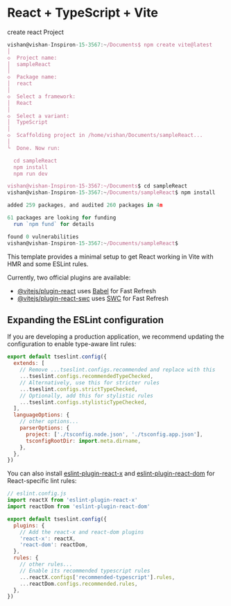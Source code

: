 # React + TypeScript + Vite

create react Project 
```js
vishan@vishan-Inspiron-15-3567:~/Documents$ npm create vite@latest
│
◇  Project name:
│  sampleReact
│
◇  Package name:
│  react
│
◇  Select a framework:
│  React
│
◇  Select a variant:
│  TypeScript
│
◇  Scaffolding project in /home/vishan/Documents/sampleReact...
│
└  Done. Now run:

  cd sampleReact
  npm install
  npm run dev

vishan@vishan-Inspiron-15-3567:~/Documents$ cd sampleReact
vishan@vishan-Inspiron-15-3567:~/Documents/sampleReact$ npm install

added 259 packages, and audited 260 packages in 4m

61 packages are looking for funding
  run `npm fund` for details

found 0 vulnerabilities
vishan@vishan-Inspiron-15-3567:~/Documents/sampleReact$ 

```

This template provides a minimal setup to get React working in Vite with HMR and some ESLint rules.

Currently, two official plugins are available:

- [@vitejs/plugin-react](https://github.com/vitejs/vite-plugin-react/blob/main/packages/plugin-react) uses [Babel](https://babeljs.io/) for Fast Refresh
- [@vitejs/plugin-react-swc](https://github.com/vitejs/vite-plugin-react/blob/main/packages/plugin-react-swc) uses [SWC](https://swc.rs/) for Fast Refresh

## Expanding the ESLint configuration

If you are developing a production application, we recommend updating the configuration to enable type-aware lint rules:

```js
export default tseslint.config({
  extends: [
    // Remove ...tseslint.configs.recommended and replace with this
    ...tseslint.configs.recommendedTypeChecked,
    // Alternatively, use this for stricter rules
    ...tseslint.configs.strictTypeChecked,
    // Optionally, add this for stylistic rules
    ...tseslint.configs.stylisticTypeChecked,
  ],
  languageOptions: {
    // other options...
    parserOptions: {
      project: ['./tsconfig.node.json', './tsconfig.app.json'],
      tsconfigRootDir: import.meta.dirname,
    },
  },
})
```

You can also install [eslint-plugin-react-x](https://github.com/Rel1cx/eslint-react/tree/main/packages/plugins/eslint-plugin-react-x) and [eslint-plugin-react-dom](https://github.com/Rel1cx/eslint-react/tree/main/packages/plugins/eslint-plugin-react-dom) for React-specific lint rules:

```js
// eslint.config.js
import reactX from 'eslint-plugin-react-x'
import reactDom from 'eslint-plugin-react-dom'

export default tseslint.config({
  plugins: {
    // Add the react-x and react-dom plugins
    'react-x': reactX,
    'react-dom': reactDom,
  },
  rules: {
    // other rules...
    // Enable its recommended typescript rules
    ...reactX.configs['recommended-typescript'].rules,
    ...reactDom.configs.recommended.rules,
  },
})
```
